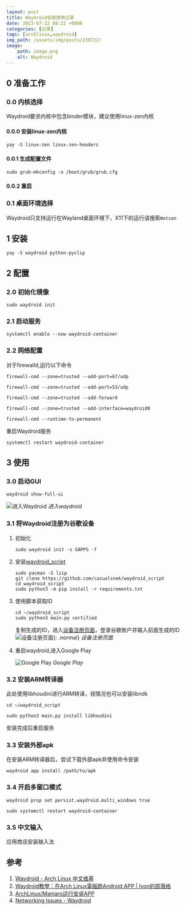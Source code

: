 ```yaml
---
layout: post
title: Waydroid安装使用记录
date: 2023-07-22 00:22 +0800
categories: [记录]
tags: [archlinux,waydroid]
img_path: /assets/img/posts/230722/
image:
    path: image.png
    alt: Waydroid
---
```


## 0 准备工作

### 0.0 内核选择

Waydroid要求内核中包含binder模块，建议使用linux-zen内核

#### 0.0.0 安装linux-zen内核

```shell
yay -S linux-zen linux-zen-headers
```

#### 0.0.1 生成配置文件

```shell
sudo grub-mkconfig -o /boot/grub/grub.cfg
```

#### 0.0.2 重启

### 0.1 桌面环境选择

Waydroid只支持运行在Wayland桌面环境下，X11下的运行请搜索`Wetson`

## 1 安装

```shell
yay -S waydroid python-pyclip
```

## 2 配置

### 2.0 初始化镜像

```shell
sudo waydroid init
```

### 2.1 启动服务

```shell
systemctl enable --now waydroid-container
```

### 2.2 网络配置

对于firewalld,运行以下命令

```shell
firewall-cmd --zone=trusted --add-port=67/udp

firewall-cmd --zone=trusted --add-port=53/udp

firewall-cmd --zone=trusted --add-forward

firewall-cmd --zone=trusted --add-interface=waydroid0

firewall-cmd --runtime-to-permanent
```

重启Waydroid服务

```shell
systemctl restart waydroid-container
```

## 3 使用

### 3.0 启动GUI

```shell
waydroid show-full-ui
```

![进入Waydroid](image.png)
_进入waydroid_

### 3.1 将Waydroid注册为谷歌设备

1. 初始化

    ```shell
    sudo waydroid init -s GAPPS -f
    ```

2. 安装[waydroid_script](https://github.com/casualsnek/waydroid_script)

    ```shell
    sudo pacman -S lzip
    git clone https://github.com/casualsnek/waydroid_script
    cd waydroid_script
    sudo python3 -m pip install -r requirements.txt  
    ```

3. 使用脚本获取ID

    ```shell
    cd ~/waydroid_script
    sudo python3 main.py certified
    ```

    复制生成的ID，进入[设备注册页面](https://www.google.com/android/uncertified/?pli=1)，登录谷歌账户并输入前面生成的ID
    ![设备注册页面](image-2.png){: .normal}
    _设备注册页面_

4. 重启waydroid,进入Google Play

    ![Google Play](image-1.png)
    _Google Play_

### 3.2 安装ARM转译器

此处使用libhoudini进行ARM转译，视情况也可以安装libndk

```shell
cd ~/waydroid_script

sudo python3 main.py install libhoudini
```

安装完成后重启服务

### 3.3 安装外部apk

在安装ARM转译器后，尝试下载外部apk并使用命令安装

```shell
waydroid app install /path/to/apk
```

### 3.4 开启多窗口模式

```shell
waydroid prop set persist.waydroid.multi_windows true

sudo systemctl restart waydroid-container
```

### 3.5 中文输入

应用商店安装输入法

## 参考

1. [Waydroid -  Arch Linux 中文维基](https://wiki.archlinuxcn.org/wiki/Waydroid)
2. [Waydroid教學：在Arch Linux電腦跑Android APP \| Ivon的部落格](https://ivonblog.com/posts/archlinux-waydroid/)
3. [ArchLinux/Manjaro运行安卓APP](https://www.yangc.top/archives/linux-run-android)
4. [Networking Issues - Waydroid](https://docs.waydro.id/debugging/networking-issues)
